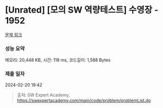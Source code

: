 # [Unrated] [모의 SW 역량테스트] 수영장 - 1952 

[문제 링크](https://swexpertacademy.com/main/code/problem/problemDetail.do?contestProbId=AV5PpFQaAQMDFAUq) 

### 성능 요약

메모리: 20,448 KB, 시간: 118 ms, 코드길이: 1,588 Bytes

### 제출 일자

2024-02-20 19:42



> 출처: SW Expert Academy, https://swexpertacademy.com/main/code/problem/problemList.do